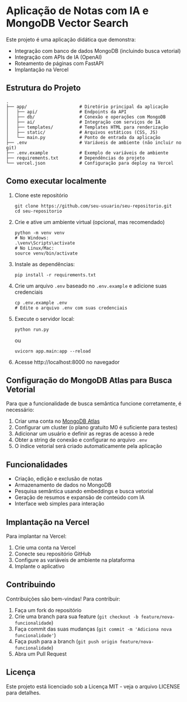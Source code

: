 # Aplicação de Notas com IA e MongoDB Vector Search

Este projeto é uma aplicação didática que demonstra:
- Integração com banco de dados MongoDB (incluindo busca vetorial)
- Integração com APIs de IA (OpenAI)
- Roteamento de páginas com FastAPI
- Implantação na Vercel

## Estrutura do Projeto

```
.
├── app/                    # Diretório principal da aplicação
│   ├── api/                # Endpoints da API
│   ├── db/                 # Conexão e operações com MongoDB
│   ├── ai/                 # Integração com serviços de IA
│   ├── templates/          # Templates HTML para renderização
│   ├── static/             # Arquivos estáticos (CSS, JS)
│   └── main.py             # Ponto de entrada da aplicação
├── .env                    # Variáveis de ambiente (não incluir no git)
├── .env.example            # Exemplo de variáveis de ambiente
├── requirements.txt        # Dependências do projeto
└── vercel.json             # Configuração para deploy na Vercel
```

## Como executar localmente

1. Clone este repositório
   ```
   git clone https://github.com/seu-usuario/seu-repositorio.git
   cd seu-repositorio
   ```

2. Crie e ative um ambiente virtual (opcional, mas recomendado)
   ```
   python -m venv venv
   # No Windows:
   .\venv\Scripts\activate
   # No Linux/Mac:
   source venv/bin/activate
   ```

3. Instale as dependências:
   ```
   pip install -r requirements.txt
   ```

4. Crie um arquivo `.env` baseado no `.env.example` e adicione suas credenciais
   ```
   cp .env.example .env
   # Edite o arquivo .env com suas credenciais
   ```

5. Execute o servidor local:
   ```
   python run.py
   ```
   ou
   ```
   uvicorn app.main:app --reload
   ```

6. Acesse http://localhost:8000 no navegador

## Configuração do MongoDB Atlas para Busca Vetorial

Para que a funcionalidade de busca semântica funcione corretamente, é necessário:

1. Criar uma conta no [MongoDB Atlas](https://www.mongodb.com/cloud/atlas/register)
2. Configurar um cluster (o plano gratuito M0 é suficiente para testes)
3. Adicionar um usuário e definir as regras de acesso à rede
4. Obter a string de conexão e configurar no arquivo `.env`
5. O índice vetorial será criado automaticamente pela aplicação

## Funcionalidades

- Criação, edição e exclusão de notas
- Armazenamento de dados no MongoDB
- Pesquisa semântica usando embeddings e busca vetorial
- Geração de resumos e expansão de conteúdo com IA
- Interface web simples para interação

## Implantação na Vercel

Para implantar na Vercel:
1. Crie uma conta na Vercel
2. Conecte seu repositório GitHub
3. Configure as variáveis de ambiente na plataforma
4. Implante o aplicativo

## Contribuindo

Contribuições são bem-vindas! Para contribuir:

1. Faça um fork do repositório
2. Crie uma branch para sua feature (`git checkout -b feature/nova-funcionalidade`)
3. Faça commit das suas mudanças (`git commit -m 'Adiciona nova funcionalidade'`)
4. Faça push para a branch (`git push origin feature/nova-funcionalidade`)
5. Abra um Pull Request

## Licença

Este projeto está licenciado sob a Licença MIT - veja o arquivo LICENSE para detalhes. 